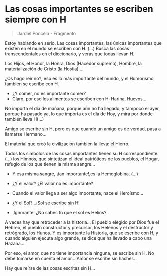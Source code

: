 # Las cosas importantes se escriben siempre con H

> Jardiel Poncela - Fragmento
 
Estoy hablando en serio. Las cosas importantes, las únicas importantes que existen en el mundo se escriben con H. (...) Busca las cosas transcendentales en el diccionario, y verás que todas llevan H.  

Los Hijos, el Honor, la Honra, Dios (Hacedor supremo), Hombre, la materialización de Cristo (la Hostia)....  

¿Os hago reír no?, eso es lo más importante del mundo, y el Humorismo, también se escribe con H.  

- ¿Y comer, no es importante comer?  
- Claro, por eso los alimentos se escriben con H: Harina, Huevos...   

No importa el día de mañana, porque aún no ha llegado, y tampoco el  ayer, porque ha pasado ya, lo que importa es el día de Hoy, y mira por  donde también lleva H(...)  

Amigo se escribe sin H, pero es que cuando un amigo es de verdad, pasa a  llamarse Hermano... 
 
El material que creó la civilización también la  lleva: el Hierro.   

Todos los símbolos de las cosas importantes tienen su H correspondiente:  (...) los Himnos, que sintetizan el ideal patrióticos de los pueblos,  el Hogar, refugio de los que tienen la misma sangre...

- Y esa misma  sangre, ¡tan importante!,es la Hemoglobina.  (...)  

- ¿Y el valor? ¿El valor no es importante?  
- Cuando el valor llega a ser algo importante, nace el Heroísmo...    

- ¿Y el Sol?...¡Sol se escribe sin H!  
- ¡Ignorante! ¿No sabes tú que el sol es Helios?.. 

A veces hay que  retroceder a la historia... El pueblo elegido por Dios fue el Hebreo, el  pueblo constructor y precursor, los Helenos y el destructor y  retrógrado, los Hunos.  Y es importante la Historia, que se escribe con H, y cuando alguien  ejecuta algo grande, se dice que ha llevado a cabo una Hazaña...  

Por eso, el amor, que no tiene importancia ninguna, se escribe sin H. No debe tomarse en cuenta el amor...¡Amor se escribe sin hache!...

Hay que reírse de las cosas escritas sin H...  
